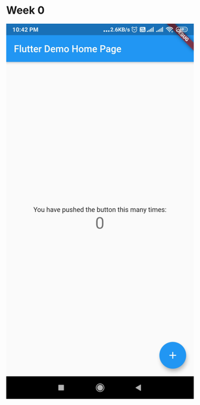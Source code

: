 # Week 0

![Screenshot](https://github.com/skully-coder/IECSE-App-Winter-Project-20/blob/tanisha-agrawal/task%200/Screenshot.jpg)